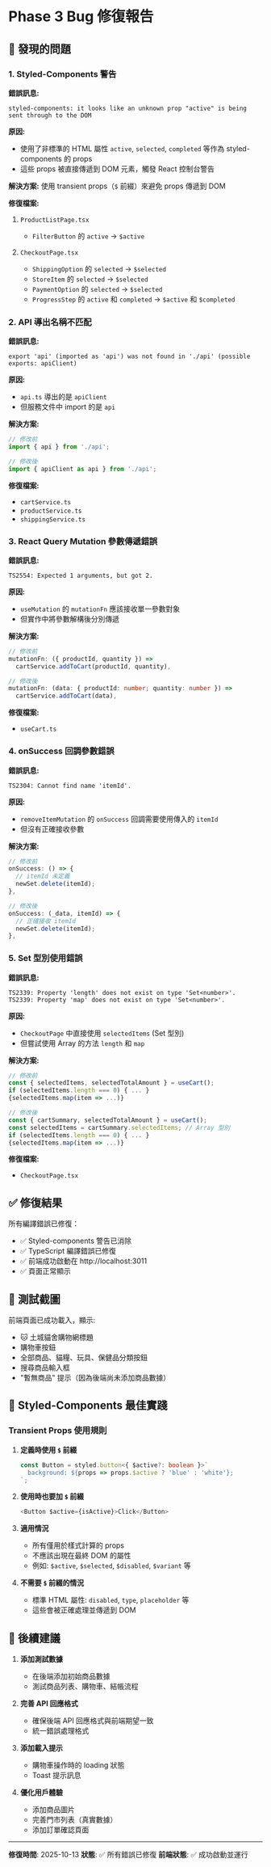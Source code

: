 # Phase 3 Bug 修復報告

## 🐛 發現的問題

### 1. Styled-Components 警告
**錯誤訊息:**
```
styled-components: it looks like an unknown prop "active" is being sent through to the DOM
```

**原因:** 
- 使用了非標準的 HTML 屬性 `active`, `selected`, `completed` 等作為 styled-components 的 props
- 這些 props 被直接傳遞到 DOM 元素，觸發 React 控制台警告

**解決方案:**
使用 transient props（`$` 前綴）來避免 props 傳遞到 DOM

**修復檔案:**
1. `ProductListPage.tsx`
   - `FilterButton` 的 `active` → `$active`

2. `CheckoutPage.tsx`
   - `ShippingOption` 的 `selected` → `$selected`
   - `StoreItem` 的 `selected` → `$selected`
   - `PaymentOption` 的 `selected` → `$selected`
   - `ProgressStep` 的 `active` 和 `completed` → `$active` 和 `$completed`

### 2. API 導出名稱不匹配
**錯誤訊息:**
```
export 'api' (imported as 'api') was not found in './api' (possible exports: apiClient)
```

**原因:**
- `api.ts` 導出的是 `apiClient`
- 但服務文件中 import 的是 `api`

**解決方案:**
```typescript
// 修改前
import { api } from './api';

// 修改後
import { apiClient as api } from './api';
```

**修復檔案:**
- `cartService.ts`
- `productService.ts`
- `shippingService.ts`

### 3. React Query Mutation 參數傳遞錯誤
**錯誤訊息:**
```
TS2554: Expected 1 arguments, but got 2.
```

**原因:**
- `useMutation` 的 `mutationFn` 應該接收單一參數對象
- 但實作中將參數解構後分別傳遞

**解決方案:**
```typescript
// 修改前
mutationFn: ({ productId, quantity }) =>
  cartService.addToCart(productId, quantity),

// 修改後
mutationFn: (data: { productId: number; quantity: number }) =>
  cartService.addToCart(data),
```

**修復檔案:**
- `useCart.ts`

### 4. onSuccess 回調參數錯誤
**錯誤訊息:**
```
TS2304: Cannot find name 'itemId'.
```

**原因:**
- `removeItemMutation` 的 `onSuccess` 回調需要使用傳入的 `itemId`
- 但沒有正確接收參數

**解決方案:**
```typescript
// 修改前
onSuccess: () => {
  // itemId 未定義
  newSet.delete(itemId);
},

// 修改後
onSuccess: (_data, itemId) => {
  // 正確接收 itemId
  newSet.delete(itemId);
},
```

### 5. Set 型別使用錯誤
**錯誤訊息:**
```
TS2339: Property 'length' does not exist on type 'Set<number>'.
TS2339: Property 'map' does not exist on type 'Set<number>'.
```

**原因:**
- `CheckoutPage` 中直接使用 `selectedItems` (Set 型別)
- 但嘗試使用 Array 的方法 `length` 和 `map`

**解決方案:**
```typescript
// 修改前
const { selectedItems, selectedTotalAmount } = useCart();
if (selectedItems.length === 0) { ... }
{selectedItems.map(item => ...)}

// 修改後
const { cartSummary, selectedTotalAmount } = useCart();
const selectedItems = cartSummary.selectedItems; // Array 型別
if (selectedItems.length === 0) { ... }
{selectedItems.map(item => ...)}
```

**修復檔案:**
- `CheckoutPage.tsx`

## ✅ 修復結果

所有編譯錯誤已修復：
- ✅ Styled-components 警告已消除
- ✅ TypeScript 編譯錯誤已修復
- ✅ 前端成功啟動在 http://localhost:3011
- ✅ 頁面正常顯示

## 📸 測試截圖

前端頁面已成功載入，顯示:
- 🐱 土城貓舍購物網標題
- 購物車按鈕
- 全部商品、貓糧、玩具、保健品分類按鈕
- 搜尋商品輸入框
- "暫無商品" 提示（因為後端尚未添加商品數據）

## 🎯 Styled-Components 最佳實踐

### Transient Props 使用規則
1. **定義時使用 `$` 前綴**
   ```typescript
   const Button = styled.button<{ $active?: boolean }>`
     background: ${props => props.$active ? 'blue' : 'white'};
   `;
   ```

2. **使用時也要加 `$` 前綴**
   ```typescript
   <Button $active={isActive}>Click</Button>
   ```

3. **適用情況**
   - 所有僅用於樣式計算的 props
   - 不應該出現在最終 DOM 的屬性
   - 例如: `$active`, `$selected`, `$disabled`, `$variant` 等

4. **不需要 `$` 前綴的情況**
   - 標準 HTML 屬性: `disabled`, `type`, `placeholder` 等
   - 這些會被正確處理並傳遞到 DOM

## 🔧 後續建議

1. **添加測試數據**
   - 在後端添加初始商品數據
   - 測試商品列表、購物車、結帳流程

2. **完善 API 回應格式**
   - 確保後端 API 回應格式與前端期望一致
   - 統一錯誤處理格式

3. **添加載入提示**
   - 購物車操作時的 loading 狀態
   - Toast 提示訊息

4. **優化用戶體驗**
   - 添加商品圖片
   - 完善門市列表（真實數據）
   - 添加訂單確認頁面

---

**修復時間**: 2025-10-13
**狀態**: ✅ 所有錯誤已修復
**前端狀態**: ✅ 成功啟動並運行





